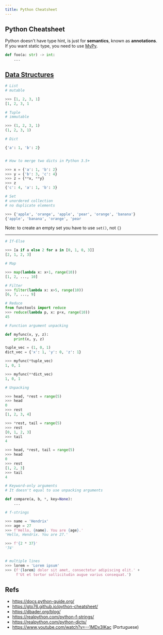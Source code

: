```yaml
---
title: Python Cheatsheet
---
```


Python Cheatsheet
-----------------

Python doesn't have type hint, is just for **semantics**, known as **annotations**. If you want static type, you need to use [MyPy](http://mypy-lang.org/).

```python
def foo(a: str) -> int:
    ...
```

## [Data Structures](https://docs.python.org/3.6/tutorial/datastructures.html)

```python
# List
# mutable

>>> [1, 2, 3, 1]
[1, 2, 3, 1
```

```python
# Tuple
# immutable

>>> (1, 2, 3, 1)
(1, 2, 3, 1)
```

```python
# Dict

{'a': 1, 'b': 2}


# How to merge two dicts in Python 3.5+

>>> x = {'a': 1, 'b': 2}
>>> y = {'b': 3, 'c': 4}
>>> z = {**x, **y}
>>> z
{'c': 4, 'a': 1, 'b': 3}
```

```python
# Set
# unordered collection
# no duplicate elements

>>> {'apple', 'orange', 'apple', 'pear', 'orange', 'banana'}
{'apple', 'banana', 'orange', 'pear
```

Note: to create an empty set you have to use `set()`, not `{}`

---

```python
# If-Else

>>> [a if a else 2 for a in [0, 1, 0, 3]]
[2, 1, 2, 3]
```


```python
# Map

>>> map(lambda x: x+1, range(10))
[1, 2, ..., 10]

# Filter
>>> filter(lambda x: x>5, range(10))
[6, 7, ..., 9]

# Reduce
from functools import reduce
>>> reduce(lambda p, x: p+x, range(10))
45
```


```python
# Function argument unpacking

def myfunc(x, y, z):
    print(x, y, z)

tuple_vec = (1, 0, 1)
dict_vec = {'x': 1, 'y': 0, 'z': 1}

>>> myfunc(*tuple_vec)
1, 0, 1

>>> myfunc(**dict_vec)
1, 0, 1
```

```python
# Unpacking

>>> head, *rest = range(5)
>>> head
0
>>> rest
[1, 2, 3, 4]

>>> *rest, tail = range(5)
>>> rest
[0, 1, 2, 3]
>>> tail
4

>>> head, *rest, tail = range(5)
>>> head
0
>>> rest
[1, 2, 3]
>>> tail
4
```

```python
# Keyword-only arguments
# It doesn't equal to use unpacking arguments

def compare(a, b, *, key=None):
    ...
```

```python
# f-strings

>>> name = 'Hendrix'
>>> age = 27
>>> f'Hello, {name}. You are {age}.'
'Hello, Hendrix. You are 27.'

>>> f'{2 * 37}'
'74'


# multiple lines
>>> lorem = 'Lorem ipsum'
>>> (f'{lorem} dolor sit amet, consectetur adipiscing elit.' +
     f'Ut et tortor sollicitudin augue varius consequat.')
```

## Refs
- https://docs.python-guide.org/
- https://gto76.github.io/python-cheatsheet/
- https://dbader.org/blog/
- https://realpython.com/python-f-strings/
- https://realpython.com/python-dicts/
- https://www.youtube.com/watch?v=--1MDx3IKac (Portuguese)
